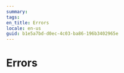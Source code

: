 ```yaml
---
summary:
tags:
en_title: Errors
locale: en-us
guid: b1e5a7bd-d0ec-4c03-ba86-196b3402965e
---
```


# Errors

